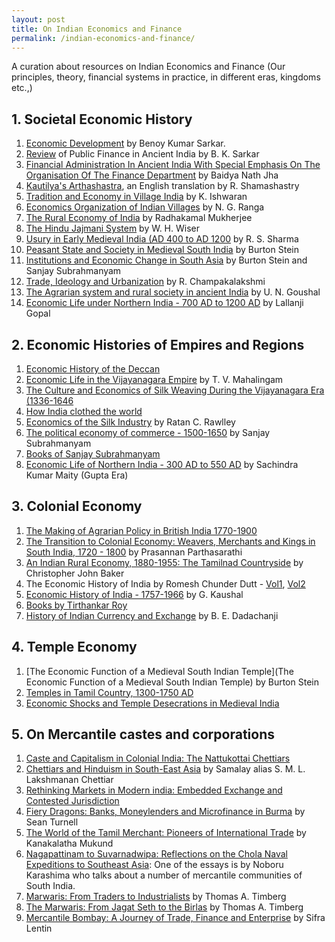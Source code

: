 ```yaml
---
layout: post
title: On Indian Economics and Finance
permalink: /indian-economics-and-finance/
---
```


A curation about resources on Indian Economics and Finance (Our principles, theory, financial systems in practice, in different eras, kingdoms etc.,)

## 1. Societal Economic History

1. [Economic Development](https://archive.org/details/in.ernet.dli.2015.24308/)
 by Benoy Kumar Sarkar.
2. [Review](https://archive.org/details/jstor-1015334) of Public Finance in Ancient India by B. K. Sarkar
3. [Financial Administration In Ancient India With Special Emphasis On The Organisation Of The Finance Department](https://shodhganga.inflibnet.ac.in:8443/jspui/handle/10603/497355) by Baidya Nath Jha
4. [Kautilya's Arthashastra](https://archive.org/details/Arthasastra_English_Translation), an English translation by R. Shamashastry
5. [Tradition and Economy in Village India](https://archive.org/details/in.ernet.dli.2015.118832) by K. Ishwaran
6. [Economics Organization of Indian Villages](https://archive.org/details/in.ernet.dli.2015.84570) by N. G. Ranga
7. [The Rural Economy of India](https://archive.org/details/in.ernet.dli.2015.4711/) by Radhakamal Mukherjee
8. [The Hindu Jajmani System](https://archive.org/details/in.ernet.dli.2015.261813) by W. H. Wiser
9. [Usury in Early Medieval India (AD 400 to AD 1200](https://www.jstor.org/stable/177536) by R. S. Sharma
10. [Peasant State and Society in Medieval South India](http://libgen.is/book/index.php?md5=C978F8707B8C926154398B57E41C0B66) by Burton Stein
11. [Institutions and Economic Change in South Asia](http://libgen.is/book/index.php?md5=BF4F94CACB2A00628965721DA7C15E8B)
 by Burton Stein and Sanjay Subrahmanyam
12. [Trade, Ideology and Urbanization](https://archive.org/details/in.ernet.dli.2015.532800) by R. Champakalakshmi
13. [The Agrarian system and rural society in ancient India](https://archive.org/details/in.ernet.dli.2015.282938) by U. N. Goushal
14. [Economic Life under Northern India - 700 AD to 1200 AD](https://archive.org/details/in.ernet.dli.2015.533532) by Lallanji Gopal

## 2. Economic Histories of Empires and Regions

1. [Economic History of the Deccan](https://archive.org/details/in.ernet.dli.2015.137538)
2. [Economic Life in the Vijayanagara Empire](https://archive.org/details/in.gov.ignca.10008) by T. V. Mahalingam
3. [The Culture and Economics of Silk Weaving During the Vijayanagara Era (1336-1646](https://www.mprl-series.mpg.de/studies/13/5/index.html)
4. [How India clothed the world](https://brill.com/display/title/16895)
5. [Economics of the Silk Industry](https://archive.org/details/in.ernet.dli.2015.32915) by Ratan C. Rawlley
6. [The political economy of commerce - 1500-1650](http://libgen.is/book/index.php?md5=22CEBC9DE761E6EEE48C29E008F7479B) by Sanjay Subrahmanyam
7. [Books of Sanjay Subrahmanyam](http://libgen.is/search.php?&req=Subrahmanyam+Sanjay&phrase=1&view=simple&column=def&sort=def&sortmode=ASC&page=2)
8. [Economic Life of Northern India - 300 AD to 550 AD](https://archive.org/details/in.ernet.dli.2015.135324) by Sachindra Kumar Maity (Gupta Era)

## 3. Colonial Economy

1. [The Making of Agrarian Policy in British India 1770-1900](http://libgen.is/book/index.php?md5=AAFA5C3444E52945B7E018D743C0BFE8)
2. [The Transition to Colonial Economy: Weavers, Merchants and Kings in South India, 1720 - 1800](http://libgen.is/book/index.php?md5=E038E9177007892B6A089B6295803CC9) by Prasannan Parthasarathi
3. [An Indian Rural Economy, 1880-1955: The Tamilnad Countryside](http://libgen.is/book/index.php?md5=057A96D8A6907D77DFB209D9C22153B9) by Christopher John Baker
4. The Economic History of India by Romesh Chunder Dutt - [Vol1](https://archive.org/details/economichistoryo01dutt), [Vol2](https://archive.org/details/economichistoryo02dutt)
5. [Economic History of India - 1757-1966](https://archive.org/details/in.ernet.dli.2015.132880) by G. Kaushal
6. [Books by Tirthankar Roy](http://libgen.is/search.php?req=Tirthankar+Roy&lg_topic=libgen&open=0&view=simple&res=25&phrase=1&column=def)
7. [History of Indian Currency and Exchange](https://archive.org/details/dli.csl.5714) by B. E. Dadachanji

## 4. Temple Economy

1. [The Economic Function of a Medieval South Indian Temple](The Economic Function of a Medieval South Indian Temple) by Burton Stein
2. [Temples in Tamil Country, 1300-1750 AD](https://doi.org/10.1177/00194646770140)
3. [Economic Shocks and Temple Desecrations in Medieval India](https://economics.harvard.edu/files/economics/files/economic_shocks_and_temple_desecrations_in_medieval_india_april_2019.pdf)

## 5. On Mercantile castes and corporations

1. [Caste and Capitalism in Colonial India: The Nattukottai Chettiars](http://libgen.is/book/index.php?md5=19C1B32D638201D8B0DAC12090E8616F)
2. [Chettiars and Hinduism in South-East Asia](https://archive.org/details/aclcpl00000277a829/) by Samalay alias S. M. L. Lakshmanan Chettiar
3. [Rethinking Markets in Modern india: Embedded Exchange and Contested Jurisdiction](http://libgen.is/book/index.php?md5=260CD4F6598C14B0868C09FABAF159DC)
4. [Fiery Dragons: Banks, Moneylenders and Microfinance in Burma](http://libgen.is/book/index.php?md5=2CF732514C56828C3E520F04B211007F) by Sean Turnell
5. [The World of the Tamil Merchant: Pioneers of International Trade](http://libgen.is/book/index.php?md5=07A002A0C76B06821019AEB238C3A830) by Kanakalatha Mukund
6. [Nagapattinam to Suvarnadwipa: Reflections on the Chola Naval Expeditions to Southeast Asia](http://libgen.is/book/index.php?md5=3B8BB75E48292C1E55C21B94DDD6D757): One of the essays is by Noboru Karashima who talks about a number of mercantile communities of South India.
7. [Marwaris: From Traders to Industrialists](http://libgen.is/book/index.php?md5=9B8A285E184D70B7ADA523C1C0CD447B) by Thomas A. Timberg
8. [The Marwaris: From Jagat Seth to the Birlas](http://libgen.is/book/index.php?md5=2C8C6F479A41DE572D7B1539459D0BFC) by Thomas A. Timberg
9. [Mercantile Bombay: A Journey of Trade, Finance and Enterprise](http://libgen.is/book/index.php?md5=35E7A9C3D7F80DBDED2CE59CAD6729C2) by Sifra Lentin
